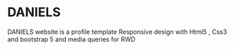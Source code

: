 # DANIELS
DANIELS website is a profile template Responsive design with Html5 , Css3 and bootstrap 5 and media queries for RWD
